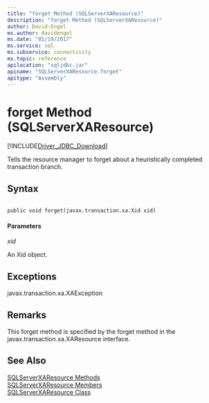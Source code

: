 ```yaml
---
title: "forget Method (SQLServerXAResource)"
description: "forget Method (SQLServerXAResource)"
author: David-Engel
ms.author: davidengel
ms.date: "01/19/2017"
ms.service: sql
ms.subservice: connectivity
ms.topic: reference
apilocation: "sqljdbc.jar"
apiname: "SQLServerXAResource.forget"
apitype: "Assembly"
---
```

# forget Method (SQLServerXAResource)
[!INCLUDE[Driver_JDBC_Download](../../../includes/driver_jdbc_download.md)]

  Tells the resource manager to forget about a heuristically completed transaction branch.  
  
## Syntax  
  
```  
  
public void forget(javax.transaction.xa.Xid xid)  
```  
  
#### Parameters  
 *xid*  
  
 An Xid object.  
  
## Exceptions  
 javax.transaction.xa.XAException  
  
## Remarks  
 This forget method is specified by the forget method in the javax.transaction.xa.XAResource interface.  
  
## See Also  
 [SQLServerXAResource Methods](../../../connect/jdbc/reference/sqlserverxaresource-methods.md)   
 [SQLServerXAResource Members](../../../connect/jdbc/reference/sqlserverxaresource-members.md)   
 [SQLServerXAResource Class](../../../connect/jdbc/reference/sqlserverxaresource-class.md)  
  
  
